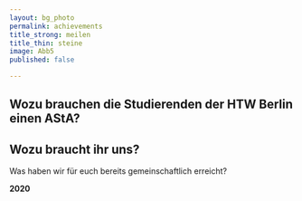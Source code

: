 ```yaml
---
layout: bg_photo
permalink: achievements
title_strong: meilen
title_thin: steine
image: Abb5
published: false

---
```

## Wozu brauchen die Studierenden der HTW Berlin einen AStA? 

## Wozu braucht ihr uns? 

Was haben wir für euch bereits gemeinschaftlich erreicht? 

**2020** 